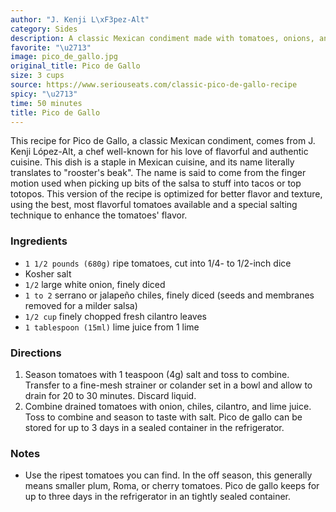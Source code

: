 ```yaml
---
author: "J. Kenji L\xF3pez-Alt"
category: Sides
description: A classic Mexican condiment made with tomatoes, onions, and chiles.
favorite: "\u2713"
image: pico_de_gallo.jpg
original_title: Pico de Gallo
size: 3 cups
source: https://www.seriouseats.com/classic-pico-de-gallo-recipe
spicy: "\u2713"
time: 50 minutes
title: Pico de Gallo
---
```


This recipe for Pico de Gallo, a classic Mexican condiment, comes from J. Kenji López-Alt, a chef well-known for his love of flavorful and authentic cuisine. This dish is a staple in Mexican cuisine, and its name literally translates to "rooster's beak". The name is said to come from the finger motion used when picking up bits of the salsa to stuff into tacos or top totopos. This version of the recipe is optimized for better flavor and texture, using the best, most flavorful tomatoes available and a special salting technique to enhance the tomatoes' flavor.

### Ingredients

* `1 1/2 pounds (680g)` ripe tomatoes, cut into 1/4- to 1/2-inch dice
* Kosher salt
* `1/2` large white onion, finely diced
* `1 to 2` serrano or jalapeño chiles, finely diced (seeds and membranes removed for a milder salsa)
* `1/2 cup` finely chopped fresh cilantro leaves
* `1 tablespoon (15ml)` lime juice from 1 lime

### Directions

1. Season tomatoes with 1 teaspoon (4g) salt and toss to combine. Transfer to a fine-mesh strainer or colander set in a bowl and allow to drain for 20 to 30 minutes. Discard liquid.
2. Combine drained tomatoes with onion, chiles, cilantro, and lime juice. Toss to combine and season to taste with salt. Pico de gallo can be stored for up to 3 days in a sealed container in the refrigerator.

### Notes

- Use the ripest tomatoes you can find. In the off season, this generally means smaller plum, Roma, or cherry tomatoes. Pico de gallo keeps for up to three days in the refrigerator in an tightly sealed container.